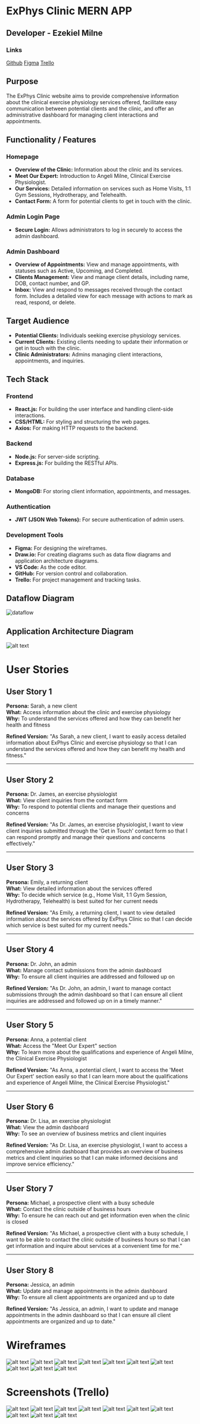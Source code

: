 # ExPhys Clinic MERN APP

## Developer - Ezekiel Milne

### Links

[Github](https://github.com/codzk/ExPhysMERNapp)
[Figma](https://www.figma.com/design/ycf5iJoNmEqWKPMvX6V06C/Untitled?node-id=0-1&t=gFlNY7CBl87KXBMZ-1)
[Trello](https://trello.com/b/RMYrKqlC/exphys-mern-app)

## Purpose
The ExPhys Clinic website aims to provide comprehensive information about the clinical exercise physiology services offered, facilitate easy communication between potential clients and the clinic, and offer an administrative dashboard for managing client interactions and appointments.

## Functionality / Features
### Homepage
- **Overview of the Clinic:** Information about the clinic and its services.
- **Meet Our Expert:** Introduction to Angeli Milne, Clinical Exercise Physiologist.
- **Our Services:** Detailed information on services such as Home Visits, 1:1 Gym Sessions, Hydrotherapy, and Telehealth.
- **Contact Form:** A form for potential clients to get in touch with the clinic.

### Admin Login Page
- **Secure Login:** Allows administrators to log in securely to access the admin dashboard.

### Admin Dashboard
- **Overview of Appointments:** View and manage appointments, with statuses such as Active, Upcoming, and Completed.
- **Clients Management:** View and manage client details, including name, DOB, contact number, and GP.
- **Inbox:** View and respond to messages received through the contact form. Includes a detailed view for each message with actions to mark as read, respond, or delete.

## Target Audience
- **Potential Clients:** Individuals seeking exercise physiology services.
- **Current Clients:** Existing clients needing to update their information or get in touch with the clinic.
- **Clinic Administrators:** Admins managing client interactions, appointments, and inquiries.

## Tech Stack
### Frontend
- **React.js:** For building the user interface and handling client-side interactions.
- **CSS/HTML:** For styling and structuring the web pages.
- **Axios:** For making HTTP requests to the backend.

### Backend
- **Node.js:** For server-side scripting.
- **Express.js:** For building the RESTful APIs.

### Database
- **MongoDB:** For storing client information, appointments, and messages.

### Authentication
- **JWT (JSON Web Tokens):** For secure authentication of admin users.

### Development Tools
- **Figma:** For designing the wireframes.
- **Draw.io:** For creating diagrams such as data flow diagrams and application architecture diagrams.
- **VS Code:** As the code editor.
- **GitHub:** For version control and collaboration.
- **Trello:** For project management and tracking tasks.

## Dataflow Diagram

![dataflow](./docs/DataFlowDiagram.png)

## Application Architecture Diagram

![alt text](./docs/Application%20Architecture%20Diagram.png)

# User Stories

## User Story 1
**Persona:** Sarah, a new client  
**What:** Access information about the clinic and exercise physiology  
**Why:** To understand the services offered and how they can benefit her health and fitness

**Refined Version:**
"As Sarah, a new client, I want to easily access detailed information about ExPhys Clinic and exercise physiology so that I can understand the services offered and how they can benefit my health and fitness."

---

## User Story 2
**Persona:** Dr. James, an exercise physiologist  
**What:** View client inquiries from the contact form  
**Why:** To respond to potential clients and manage their questions and concerns

**Refined Version:**
"As Dr. James, an exercise physiologist, I want to view client inquiries submitted through the 'Get in Touch' contact form so that I can respond promptly and manage their questions and concerns effectively."

---

## User Story 3
**Persona:** Emily, a returning client  
**What:** View detailed information about the services offered  
**Why:** To decide which service (e.g., Home Visit, 1:1 Gym Session, Hydrotherapy, Telehealth) is best suited for her current needs

**Refined Version:**
"As Emily, a returning client, I want to view detailed information about the services offered by ExPhys Clinic so that I can decide which service is best suited for my current needs."

---

## User Story 4
**Persona:** Dr. John, an admin  
**What:** Manage contact submissions from the admin dashboard  
**Why:** To ensure all client inquiries are addressed and followed up on

**Refined Version:**
"As Dr. John, an admin, I want to manage contact submissions through the admin dashboard so that I can ensure all client inquiries are addressed and followed up on in a timely manner."

---

## User Story 5
**Persona:** Anna, a potential client  
**What:** Access the "Meet Our Expert" section  
**Why:** To learn more about the qualifications and experience of Angeli Milne, the Clinical Exercise Physiologist

**Refined Version:**
"As Anna, a potential client, I want to access the 'Meet Our Expert' section easily so that I can learn more about the qualifications and experience of Angeli Milne, the Clinical Exercise Physiologist."

---

## User Story 6
**Persona:** Dr. Lisa, an exercise physiologist  
**What:** View the admin dashboard  
**Why:** To see an overview of business metrics and client inquiries

**Refined Version:**
"As Dr. Lisa, an exercise physiologist, I want to access a comprehensive admin dashboard that provides an overview of business metrics and client inquiries so that I can make informed decisions and improve service efficiency."

---

## User Story 7
**Persona:** Michael, a prospective client with a busy schedule  
**What:** Contact the clinic outside of business hours  
**Why:** To ensure he can reach out and get information even when the clinic is closed

**Refined Version:**
"As Michael, a prospective client with a busy schedule, I want to be able to contact the clinic outside of business hours so that I can get information and inquire about services at a convenient time for me."

---

## User Story 8
**Persona:** Jessica, an admin  
**What:** Update and manage appointments in the admin dashboard  
**Why:** To ensure all client appointments are organized and up to date

**Refined Version:**
"As Jessica, an admin, I want to update and manage appointments in the admin dashboard so that I can ensure all client appointments are organized and up to date."


# Wireframes



![alt text](./docs/wireframe1.png)
![alt text](./docs/wireframe2.png)
![alt text](./docs/wireframe3.png)
![alt text](./docs/wireframe4.png)
![alt text](./docs/wireframe5.png)
![alt text](./docs/wireframe6.png)
![alt text](./docs/wireframe7.png)
![alt text](./docs/wireframe8.png)
![alt text](./docs/wireframe9.png)
![alt text](./docs/wireframe10.png)

# Screenshots (Trello)

![alt text](./docs/trello1.png)
![alt text](./docs/trello2.png)
![alt text](./docs/trello3.png)
![alt text](./docs/trello4.png)
![alt text](./docs/trello5.png)
![alt text](./docs/trello6.png) 
![alt text](./docs/trello7.png) 
![alt text](./docs/trello8.png)
![alt text](./docs/trello9.png)
![alt text](./docs/trello10.png)